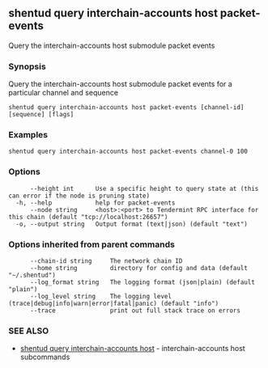 ## shentud query interchain-accounts host packet-events

Query the interchain-accounts host submodule packet events

### Synopsis

Query the interchain-accounts host submodule packet events for a particular channel and sequence

```
shentud query interchain-accounts host packet-events [channel-id] [sequence] [flags]
```

### Examples

```
shentud query interchain-accounts host packet-events channel-0 100
```

### Options

```
      --height int      Use a specific height to query state at (this can error if the node is pruning state)
  -h, --help            help for packet-events
      --node string     <host>:<port> to Tendermint RPC interface for this chain (default "tcp://localhost:26657")
  -o, --output string   Output format (text|json) (default "text")
```

### Options inherited from parent commands

```
      --chain-id string     The network chain ID
      --home string         directory for config and data (default "~/.shentud")
      --log_format string   The logging format (json|plain) (default "plain")
      --log_level string    The logging level (trace|debug|info|warn|error|fatal|panic) (default "info")
      --trace               print out full stack trace on errors
```

### SEE ALSO

* [shentud query interchain-accounts host](shentud_query_interchain-accounts_host.md)	 - interchain-accounts host subcommands


